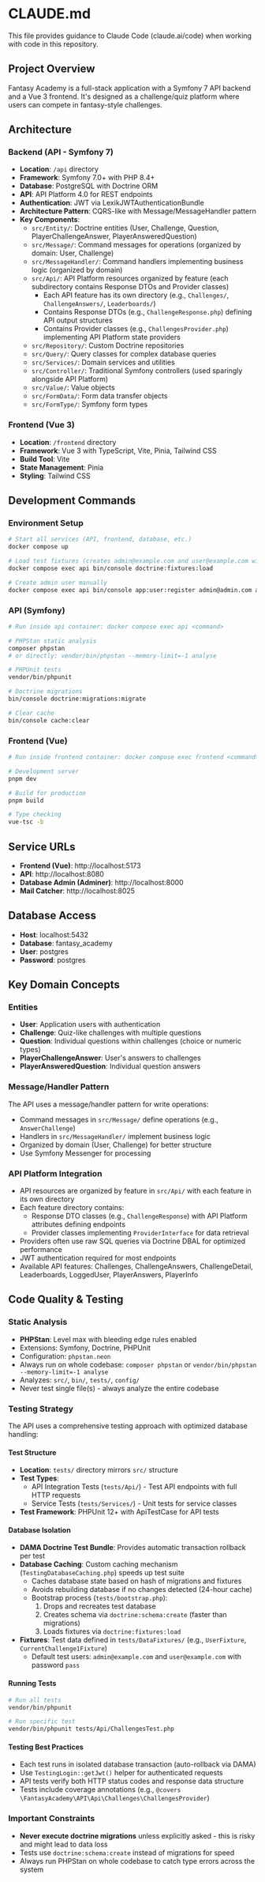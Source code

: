 # CLAUDE.md

This file provides guidance to Claude Code (claude.ai/code) when working with code in this repository.

## Project Overview

Fantasy Academy is a full-stack application with a Symfony 7 API backend and a Vue 3 frontend. It's designed as a challenge/quiz platform where users can compete in fantasy-style challenges.

## Architecture

### Backend (API - Symfony 7)
- **Location**: `/api` directory
- **Framework**: Symfony 7.0+ with PHP 8.4+
- **Database**: PostgreSQL with Doctrine ORM
- **API**: API Platform 4.0 for REST endpoints
- **Authentication**: JWT via LexikJWTAuthenticationBundle
- **Architecture Pattern**: CQRS-like with Message/MessageHandler pattern
- **Key Components**:
  - `src/Entity/`: Doctrine entities (User, Challenge, Question, PlayerChallengeAnswer, PlayerAnsweredQuestion)
  - `src/Message/`: Command messages for operations (organized by domain: User, Challenge)
  - `src/MessageHandler/`: Command handlers implementing business logic (organized by domain)
  - `src/Api/`: API Platform resources organized by feature (each subdirectory contains Response DTOs and Provider classes)
    - Each API feature has its own directory (e.g., `Challenges/`, `ChallengeAnswers/`, `Leaderboards/`)
    - Contains Response DTOs (e.g., `ChallengeResponse.php`) defining API output structures
    - Contains Provider classes (e.g., `ChallengesProvider.php`) implementing API Platform state providers
  - `src/Repository/`: Custom Doctrine repositories
  - `src/Query/`: Query classes for complex database queries
  - `src/Services/`: Domain services and utilities
  - `src/Controller/`: Traditional Symfony controllers (used sparingly alongside API Platform)
  - `src/Value/`: Value objects
  - `src/FormData/`: Form data transfer objects
  - `src/FormType/`: Symfony form types 

### Frontend (Vue 3)
- **Location**: `/frontend` directory
- **Framework**: Vue 3 with TypeScript, Vite, Pinia, Tailwind CSS
- **Build Tool**: Vite
- **State Management**: Pinia
- **Styling**: Tailwind CSS

## Development Commands

### Environment Setup
```bash
# Start all services (API, frontend, database, etc.)
docker compose up

# Load test fixtures (creates admin@example.com and user@example.com with password 'pass')
docker compose exec api bin/console doctrine:fixtures:load

# Create admin user manually
docker compose exec api bin/console app:user:register admin@admin.com admin
```

### API (Symfony)

```bash
# Run inside api container: docker compose exec api <command>

# PHPStan static analysis
composer phpstan
# or directly: vendor/bin/phpstan --memory-limit=-1 analyse

# PHPUnit tests
vendor/bin/phpunit

# Doctrine migrations
bin/console doctrine:migrations:migrate

# Clear cache
bin/console cache:clear
```

### Frontend (Vue)
```bash
# Run inside frontend container: docker compose exec frontend <command>

# Development server
pnpm dev

# Build for production
pnpm build

# Type checking
vue-tsc -b
```

## Service URLs
- **Frontend (Vue)**: http://localhost:5173
- **API**: http://localhost:8080
- **Database Admin (Adminer)**: http://localhost:8000
- **Mail Catcher**: http://localhost:8025

## Database Access
- **Host**: localhost:5432
- **Database**: fantasy_academy
- **User**: postgres
- **Password**: postgres

## Key Domain Concepts

### Entities
- **User**: Application users with authentication
- **Challenge**: Quiz-like challenges with multiple questions
- **Question**: Individual questions within challenges (choice or numeric types)
- **PlayerChallengeAnswer**: User's answers to challenges
- **PlayerAnsweredQuestion**: Individual question answers

### Message/Handler Pattern
The API uses a message/handler pattern for write operations:
- Command messages in `src/Message/` define operations (e.g., `AnswerChallenge`)
- Handlers in `src/MessageHandler/` implement business logic
- Organized by domain (User, Challenge) for better structure
- Use Symfony Messenger for processing

### API Platform Integration
- API resources are organized by feature in `src/Api/` with each feature in its own directory
- Each feature directory contains:
  - Response DTO classes (e.g., `ChallengeResponse`) with API Platform attributes defining endpoints
  - Provider classes implementing `ProviderInterface` for data retrieval
- Providers often use raw SQL queries via Doctrine DBAL for optimized performance
- JWT authentication required for most endpoints
- Available API features: Challenges, ChallengeAnswers, ChallengeDetail, Leaderboards, LoggedUser, PlayerAnswers, PlayerInfo

## Code Quality & Testing

### Static Analysis
- **PHPStan**: Level max with bleeding edge rules enabled
- Extensions: Symfony, Doctrine, PHPUnit
- Configuration: `phpstan.neon`
- Always run on whole codebase: `composer phpstan` or `vendor/bin/phpstan --memory-limit=-1 analyse`
- Analyzes: `src/`, `bin/`, `tests/`, `config/`
- Never test single file(s) - always analyze the entire codebase

### Testing Strategy
The API uses a comprehensive testing approach with optimized database handling:

#### Test Structure
- **Location**: `tests/` directory mirrors `src/` structure
- **Test Types**:
  - API Integration Tests (`tests/Api/`) - Test API endpoints with full HTTP requests
  - Service Tests (`tests/Services/`) - Unit tests for service classes
- **Test Framework**: PHPUnit 12+ with ApiTestCase for API tests

#### Database Isolation
- **DAMA Doctrine Test Bundle**: Provides automatic transaction rollback per test
- **Database Caching**: Custom caching mechanism (`TestingDatabaseCaching.php`) speeds up test suite
  - Caches database state based on hash of migrations and fixtures
  - Avoids rebuilding database if no changes detected (24-hour cache)
  - Bootstrap process (`tests/bootstrap.php`):
    1. Drops and recreates test database
    2. Creates schema via `doctrine:schema:create` (faster than migrations)
    3. Loads fixtures via `doctrine:fixtures:load`
- **Fixtures**: Test data defined in `tests/DataFixtures/` (e.g., `UserFixture`, `CurrentChallenge1Fixture`)
  - Default test users: `admin@example.com` and `user@example.com` with password `pass`

#### Running Tests
```bash
# Run all tests
vendor/bin/phpunit

# Run specific test
vendor/bin/phpunit tests/Api/ChallengesTest.php
```

#### Testing Best Practices
- Each test runs in isolated database transaction (auto-rollback via DAMA)
- Use `TestingLogin::getJwt()` helper for authenticated requests
- API tests verify both HTTP status codes and response data structure
- Tests include coverage annotations (e.g., `@covers \FantasyAcademy\API\Api\Challenges\ChallengesProvider`)

### Important Constraints
- **Never execute doctrine migrations** unless explicitly asked - this is risky and might lead to data loss
- Tests use `doctrine:schema:create` instead of migrations for speed
- Always run PHPStan on whole codebase to catch type errors across the system
